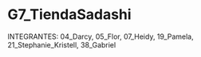 # G7_TiendaSadashi
INTEGRANTES:           04_Darcy, 05_Flor, 07_Heidy, 19_Pamela, 21_Stephanie_Kristell, 38_Gabriel
